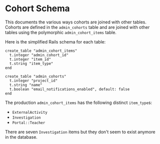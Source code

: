 # Cohort Schema

This documents the various ways cohorts are joined with other tables. Cohorts are defined in the `admin_cohorts` table
and are joined with other tables using the polymorphic `admin_cohort_items` table.

Here is the simplified Rails schema for each table:

```
create_table "admin_cohort_items"
  t.integer "admin_cohort_id"
  t.integer "item_id"
  t.string "item_type"
end

create_table "admin_cohorts"
  t.integer "project_id"
  t.string "name"
  t.boolean "email_notifications_enabled", default: false
end
```

The production `admin_cohort_items` has the following distinct `item_type`s:

- `ExternalActivity`
- `Investigation`
- `Portal::Teacher`

There are seven `Investigation` items but they don't seem to exist anymore in the database.

